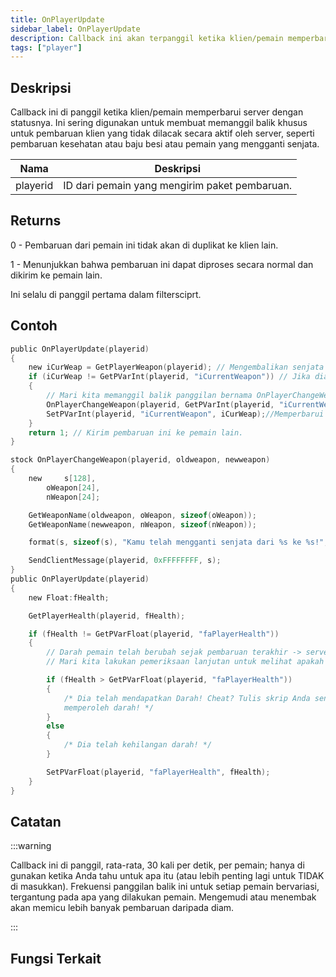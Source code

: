 ```yaml
---
title: OnPlayerUpdate
sidebar_label: OnPlayerUpdate
description: Callback ini akan terpanggil ketika klien/pemain memperbarui server dengan statusnya.
tags: ["player"]
---
```


## Deskripsi

Callback ini di panggil ketika klien/pemain memperbarui server dengan statusnya. Ini sering digunakan untuk membuat memanggil balik khusus untuk pembaruan klien yang tidak dilacak secara aktif oleh server, seperti pembaruan kesehatan atau baju besi atau pemain yang mengganti senjata.

| Nama     | Deskripsi                                |
| -------- | ------------------------------------------ |
| playerid | ID dari pemain yang mengirim paket pembaruan. |

## Returns

0 - Pembaruan dari pemain ini tidak akan di duplikat ke klien lain.

1 - Menunjukkan bahwa pembaruan ini dapat diproses secara normal dan dikirim ke pemain lain.


Ini selalu di panggil pertama dalam filtersciprt.

## Contoh

```c
public OnPlayerUpdate(playerid)
{
    new iCurWeap = GetPlayerWeapon(playerid); // Mengembalikan senjata kepada pemain saat ini
    if (iCurWeap != GetPVarInt(playerid, "iCurrentWeapon")) // Jika dia mengganti senjata sejak pembaruan terakhir
    {
        // Mari kita memanggil balik panggilan bernama OnPlayerChangeWeapon
        OnPlayerChangeWeapon(playerid, GetPVarInt(playerid, "iCurrentWeapon"), iCurWeap);
        SetPVarInt(playerid, "iCurrentWeapon", iCurWeap);//Memperbarui variabel senjata
    }
    return 1; // Kirim pembaruan ini ke pemain lain.
}

stock OnPlayerChangeWeapon(playerid, oldweapon, newweapon)
{
    new     s[128],
        oWeapon[24],
        nWeapon[24];

    GetWeaponName(oldweapon, oWeapon, sizeof(oWeapon));
    GetWeaponName(newweapon, nWeapon, sizeof(nWeapon));

    format(s, sizeof(s), "Kamu telah mengganti senjata dari %s ke %s!", oWeapon, nWeapon);

    SendClientMessage(playerid, 0xFFFFFFFF, s);
}
public OnPlayerUpdate(playerid)
{
    new Float:fHealth;

    GetPlayerHealth(playerid, fHealth);

    if (fHealth != GetPVarFloat(playerid, "faPlayerHealth"))
    {
        // Darah pemain telah berubah sejak pembaruan terakhir -> server, jadi jelas itu yang diperbarui.
        // Mari kita lakukan pemeriksaan lanjutan untuk melihat apakah dia kehilangan atau memperoleh Darah, cheat anti-health? ;)

        if (fHealth > GetPVarFloat(playerid, "faPlayerHealth"))
        {
            /* Dia telah mendapatkan Darah! Cheat? Tulis skrip Anda sendiri di sini untuk mengetahui bagaimana seorang pemain
            memperoleh darah! */
        }
        else
        {
            /* Dia telah kehilangan darah! */
        }

        SetPVarFloat(playerid, "faPlayerHealth", fHealth);
    }
}
```

## Catatan

<TipNPCCallbacks />

:::warning

Callback ini di panggil, rata-rata, 30 kali per detik, per pemain; hanya di gunakan ketika Anda tahu untuk apa itu (atau lebih penting lagi untuk TIDAK di masukkan). Frekuensi panggilan balik ini untuk setiap pemain bervariasi, tergantung pada apa yang dilakukan pemain. Mengemudi atau menembak akan memicu lebih banyak pembaruan daripada diam.

:::

## Fungsi Terkait
